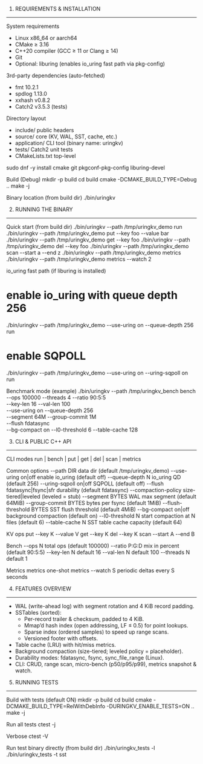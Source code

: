 1) REQUIREMENTS & INSTALLATION
------------------------------

System requirements
- Linux x86_64 or aarch64
- CMake ≥ 3.16
- C++20 compiler (GCC ≥ 11 or Clang ≥ 14)
- Git
- Optional: liburing (enables io_uring fast path via pkg-config)

3rd-party dependencies (auto-fetched)
- fmt 10.2.1
- spdlog 1.13.0
- xxhash v0.8.2
- Catch2 v3.5.3 (tests)

Directory layout
- include/        public headers
- source/         core (KV, WAL, SST, cache, etc.)
- application/    CLI tool (binary name: uringkv)
- tests/          Catch2 unit tests
- CMakeLists.txt  top-level

sudo dnf -y install cmake git pkgconf-pkg-config liburing-devel

Build (Debug)
  mkdir -p build
  cd build
  cmake -DCMAKE_BUILD_TYPE=Debug ..
  make -j

Binary location (from build dir)
  ./bin/uringkv


2) RUNNING THE BINARY
---------------------

Quick start (from build dir)
  ./bin/uringkv --path /tmp/uringkv_demo run
  ./bin/uringkv --path /tmp/uringkv_demo put --key foo --value bar
  ./bin/uringkv --path /tmp/uringkv_demo get --key foo
  ./bin/uringkv --path /tmp/uringkv_demo del --key foo
  ./bin/uringkv --path /tmp/uringkv_demo scan --start a --end z
  ./bin/uringkv --path /tmp/uringkv_demo metrics
  ./bin/uringkv --path /tmp/uringkv_demo metrics --watch 2



io_uring fast path (if liburing is installed)
  # enable io_uring with queue depth 256
  ./bin/uringkv --path /tmp/uringkv_demo --use-uring on --queue-depth 256 run
  # enable SQPOLL
  ./bin/uringkv --path /tmp/uringkv_demo --use-uring on --uring-sqpoll on run

Benchmark mode (example)
  ./bin/uringkv --path /tmp/uringkv_bench bench \
    --ops 100000 --threads 4 --ratio 90:5:5 \
    --key-len 16 --val-len 100 \
    --use-uring on --queue-depth 256 \
    --segment 64M --group-commit 1M \
    --flush fdatasync \
    --bg-compact on --l0-threshold 6 --table-cache 128


3) CLI & PUBLIC C++ API
-----------------------

CLI modes
  run | bench | put | get | del | scan | metrics

Common options
  --path DIR                 data dir (default /tmp/uringkv_demo)
  --use-uring on|off         enable io_uring (default off)
  --queue-depth N            io_uring QD (default 256)
  --uring-sqpoll on|off      SQPOLL (default off)
  --flush fdatasync|fsync|sfr durability (default fdatasync)
  --compaction-policy size-tiered|leveled (leveled = stub)
  --segment BYTES            WAL max segment (default 64MiB)
  --group-commit BYTES       bytes per fsync (default 1MiB)
  --flush-threshold BYTES    SST flush threshold (default 4MiB)
  --bg-compact on|off        background compaction (default on)
  --l0-threshold N           start compaction at N files (default 6)
  --table-cache N            SST table cache capacity (default 64)

KV ops
  put  --key K --value V
  get  --key K
  del  --key K
  scan --start A --end B

Bench
  --ops N            total ops (default 100000)
  --ratio P:G:D      mix in percent (default 90:5:5)
  --key-len N        default 16
  --val-len N        default 100
  --threads N        default 1

Metrics
  metrics            one-shot
  metrics --watch S  periodic deltas every S seconds


4) FEATURES OVERVIEW
--------------------
- WAL (write-ahead log) with segment rotation and 4 KiB record padding.
- SSTables (sorted):
  * Per-record trailer & checksum, padded to 4 KiB.
  * Mmap’d hash index (open addressing, LF ≤ 0.5) for point lookups.
  * Sparse index (ordered samples) to speed up range scans.
  * Versioned footer with offsets.
- Table cache (LRU) with hit/miss metrics.
- Background compaction (size-tiered; leveled policy = placeholder).
- Durability modes: fdatasync, fsync, sync_file_range (Linux).
- CLI: CRUD, range scan, micro-bench (p50/p95/p99), metrics snapshot & watch.


5) RUNNING TESTS
----------------
Build with tests (default ON)
  mkdir -p build
  cd build
  cmake -DCMAKE_BUILD_TYPE=RelWithDebInfo -DURINGKV_ENABLE_TESTS=ON ..
  make -j

Run all tests
  ctest -j

Verbose
  ctest -V

Run test binary directly (from build dir)
  ./bin/uringkv_tests -l
  ./bin/uringkv_tests -t sst



